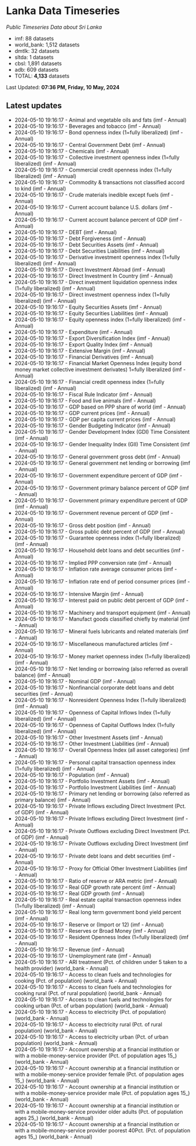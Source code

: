 # Lanka Data Timeseries
*Public Timeseries Data about Sri Lanka*

* imf: 88 datasets
* world_bank: 1,512 datasets
* dmtlk: 32 datasets
* sltda: 1 datasets
* cbsl: 1,891 datasets
* adb: 609 datasets
* TOTAL: **4,133** datasets

Last Updated: **07:36 PM, Friday, 10 May, 2024**

## Latest updates

* 2024-05-10 19:16:17 - Animal and vegetable oils and fats (imf - Annual)
* 2024-05-10 19:16:17 - Beverages and tobacco (imf - Annual)
* 2024-05-10 19:16:17 - Bond openness index (1=fully liberalized) (imf - Annual)
* 2024-05-10 19:16:17 - Central Government Debt (imf - Annual)
* 2024-05-10 19:16:17 - Chemicals (imf - Annual)
* 2024-05-10 19:16:17 - Collective investment openness index (1=fully liberalized) (imf - Annual)
* 2024-05-10 19:16:17 - Commercial credit openness index (1=fully liberalized) (imf - Annual)
* 2024-05-10 19:16:17 - Commodity & transactions not classified accord to kind (imf - Annual)
* 2024-05-10 19:16:17 - Crude materials inedible except fuels (imf - Annual)
* 2024-05-10 19:16:17 - Current account balance U.S. dollars (imf - Annual)
* 2024-05-10 19:16:17 - Current account balance percent of GDP (imf - Annual)
* 2024-05-10 19:16:17 - DEBT (imf - Annual)
* 2024-05-10 19:16:17 - Debt Forgiveness (imf - Annual)
* 2024-05-10 19:16:17 - Debt Securities Assets (imf - Annual)
* 2024-05-10 19:16:17 - Debt Securities Liabilities (imf - Annual)
* 2024-05-10 19:16:17 - Derivative investment openness index (1=fully liberalized) (imf - Annual)
* 2024-05-10 19:16:17 - Direct Investment Abroad (imf - Annual)
* 2024-05-10 19:16:17 - Direct Investment In Country (imf - Annual)
* 2024-05-10 19:16:17 - Direct investment liquidation openness index (1=fully liberalized) (imf - Annual)
* 2024-05-10 19:16:17 - Direct investment openness index (1=fully liberalized) (imf - Annual)
* 2024-05-10 19:16:17 - Equity Securities Assets (imf - Annual)
* 2024-05-10 19:16:17 - Equity Securities Liabilities (imf - Annual)
* 2024-05-10 19:16:17 - Equity openness index (1=fully liberalized) (imf - Annual)
* 2024-05-10 19:16:17 - Expenditure (imf - Annual)
* 2024-05-10 19:16:17 - Export Diversification Index (imf - Annual)
* 2024-05-10 19:16:17 - Export Quality Index (imf - Annual)
* 2024-05-10 19:16:17 - Extensive Margin (imf - Annual)
* 2024-05-10 19:16:17 - Financial Derivatives (imf - Annual)
* 2024-05-10 19:16:17 - Financial Market Openness Index (equity bond money market collective investment derivates) 1=fully liberalized (imf - Annual)
* 2024-05-10 19:16:17 - Financial credit openness index (1=fully liberalized) (imf - Annual)
* 2024-05-10 19:16:17 - Fiscal Rule Indicator (imf - Annual)
* 2024-05-10 19:16:17 - Food and live animals (imf - Annual)
* 2024-05-10 19:16:17 - GDP based on PPP share of world (imf - Annual)
* 2024-05-10 19:16:17 - GDP current prices (imf - Annual)
* 2024-05-10 19:16:17 - GDP per capita current prices (imf - Annual)
* 2024-05-10 19:16:17 - Gender Budgeting Indicator (imf - Annual)
* 2024-05-10 19:16:17 - Gender Development Index (GDI) Time Consistent (imf - Annual)
* 2024-05-10 19:16:17 - Gender Inequality Index (GII) Time Consistent (imf - Annual)
* 2024-05-10 19:16:17 - General government gross debt (imf - Annual)
* 2024-05-10 19:16:17 - General government net lending or borrowing (imf - Annual)
* 2024-05-10 19:16:17 - Government expenditure percent of GDP (imf - Annual)
* 2024-05-10 19:16:17 - Government primary balance percent of GDP (imf - Annual)
* 2024-05-10 19:16:17 - Government primary expenditure percent of GDP (imf - Annual)
* 2024-05-10 19:16:17 - Government revenue percent of GDP (imf - Annual)
* 2024-05-10 19:16:17 - Gross debt position (imf - Annual)
* 2024-05-10 19:16:17 - Gross public debt percent of GDP (imf - Annual)
* 2024-05-10 19:16:17 - Guarantee openness index (1=fully liberalized) (imf - Annual)
* 2024-05-10 19:16:17 - Household debt loans and debt securities (imf - Annual)
* 2024-05-10 19:16:17 - Implied PPP conversion rate (imf - Annual)
* 2024-05-10 19:16:17 - Inflation rate average consumer prices (imf - Annual)
* 2024-05-10 19:16:17 - Inflation rate end of period consumer prices (imf - Annual)
* 2024-05-10 19:16:17 - Intensive Margin (imf - Annual)
* 2024-05-10 19:16:17 - Interest paid on public debt percent of GDP (imf - Annual)
* 2024-05-10 19:16:17 - Machinery and transport equipment (imf - Annual)
* 2024-05-10 19:16:17 - Manufact goods classified chiefly by material (imf - Annual)
* 2024-05-10 19:16:17 - Mineral fuels lubricants and related materials (imf - Annual)
* 2024-05-10 19:16:17 - Miscellaneous manufactured articles (imf - Annual)
* 2024-05-10 19:16:17 - Money market openness index (1=fully liberalized) (imf - Annual)
* 2024-05-10 19:16:17 - Net lending or borrowing (also referred as overall balance) (imf - Annual)
* 2024-05-10 19:16:17 - Nominal GDP (imf - Annual)
* 2024-05-10 19:16:17 - Nonfinancial corporate debt loans and debt securities (imf - Annual)
* 2024-05-10 19:16:17 - Nonresident Openness Index (1=fully liberalized) (imf - Annual)
* 2024-05-10 19:16:17 - Openness of Capital Inflows Index (1=fully liberalized) (imf - Annual)
* 2024-05-10 19:16:17 - Openness of Capital Outflows Index (1=fully liberalized) (imf - Annual)
* 2024-05-10 19:16:17 - Other Investment Assets (imf - Annual)
* 2024-05-10 19:16:17 - Other Investment Liabilities (imf - Annual)
* 2024-05-10 19:16:17 - Overall Openness Index (all asset categories) (imf - Annual)
* 2024-05-10 19:16:17 - Personal capital transaction openness index (1=fully liberalized) (imf - Annual)
* 2024-05-10 19:16:17 - Population (imf - Annual)
* 2024-05-10 19:16:17 - Portfolio Investment Assets (imf - Annual)
* 2024-05-10 19:16:17 - Portfolio Investment Liabilities (imf - Annual)
* 2024-05-10 19:16:17 - Primary net lending or borrowing (also referred as primary balance) (imf - Annual)
* 2024-05-10 19:16:17 - Private Inflows excluding Direct Investment (Pct. of GDP) (imf - Annual)
* 2024-05-10 19:16:17 - Private Inflows excluding Direct Investment (imf - Annual)
* 2024-05-10 19:16:17 - Private Outflows excluding Direct Investment (Pct. of GDP) (imf - Annual)
* 2024-05-10 19:16:17 - Private Outflows excluding Direct Investment (imf - Annual)
* 2024-05-10 19:16:17 - Private debt loans and debt securities (imf - Annual)
* 2024-05-10 19:16:17 - Proxy for Official Other Investment Liabilities (imf - Annual)
* 2024-05-10 19:16:17 - Ratio of reserve or ARA metric (imf - Annual)
* 2024-05-10 19:16:17 - Real GDP growth rate percent (imf - Annual)
* 2024-05-10 19:16:17 - Real GDP growth (imf - Annual)
* 2024-05-10 19:16:17 - Real estate capital transaction openness index (1=fully liberalized) (imf - Annual)
* 2024-05-10 19:16:17 - Real long term government bond yield percent (imf - Annual)
* 2024-05-10 19:16:17 - Reserve or (Import or 12) (imf - Annual)
* 2024-05-10 19:16:17 - Reserves or Broad Money (imf - Annual)
* 2024-05-10 19:16:17 - Resident Openness Index (1=fully liberalized) (imf - Annual)
* 2024-05-10 19:16:17 - Revenue (imf - Annual)
* 2024-05-10 19:16:17 - Unemployment rate (imf - Annual)
* 2024-05-10 19:16:17 - ARI treatment (Pct. of children under 5 taken to a health provider) (world_bank - Annual)
* 2024-05-10 19:16:17 - Access to clean fuels and technologies for cooking (Pct. of population) (world_bank - Annual)
* 2024-05-10 19:16:17 - Access to clean fuels and technologies for cooking rural (Pct. of rural population) (world_bank - Annual)
* 2024-05-10 19:16:17 - Access to clean fuels and technologies for cooking urban (Pct. of urban population) (world_bank - Annual)
* 2024-05-10 19:16:17 - Access to electricity (Pct. of population) (world_bank - Annual)
* 2024-05-10 19:16:17 - Access to electricity rural (Pct. of rural population) (world_bank - Annual)
* 2024-05-10 19:16:17 - Access to electricity urban (Pct. of urban population) (world_bank - Annual)
* 2024-05-10 19:16:17 - Account ownership at a financial institution or with a mobile-money-service provider (Pct. of population ages 15_) (world_bank - Annual)
* 2024-05-10 19:16:17 - Account ownership at a financial institution or with a mobile-money-service provider female (Pct. of population ages 15_) (world_bank - Annual)
* 2024-05-10 19:16:17 - Account ownership at a financial institution or with a mobile-money-service provider male (Pct. of population ages 15_) (world_bank - Annual)
* 2024-05-10 19:16:17 - Account ownership at a financial institution or with a mobile-money-service provider older adults (Pct. of population ages 25_) (world_bank - Annual)
* 2024-05-10 19:16:17 - Account ownership at a financial institution or with a mobile-money-service provider poorest 40Pct. (Pct. of population ages 15_) (world_bank - Annual)